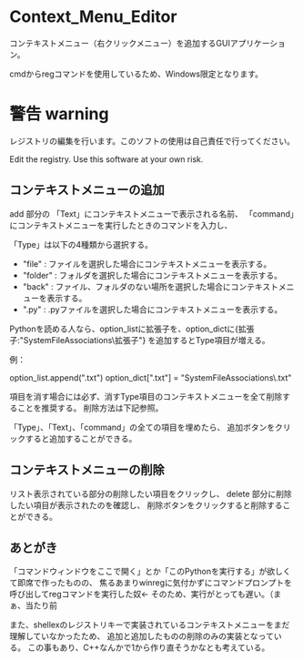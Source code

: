 # Context_Menu_Editor
コンテキストメニュー（右クリックメニュー）を追加するGUIアプリケーション。


cmdからregコマンドを使用しているため、Windows限定となります。

# 警告 warning
レジストリの編集を行います。このソフトの使用は自己責任で行ってください。


Edit the registry. Use this software at your own risk.

## コンテキストメニューの追加
add 部分の
「Text」にコンテキストメニューで表示される名前、
「command」にコンテキストメニューを実行したときのコマンドを入力し、

「Type」は以下の4種類から選択する。
 - "file"   : ファイルを選択した場合にコンテキストメニューを表示する。
 - "folder" : フォルダを選択した場合にコンテキストメニューを表示する。
 - "back"   : ファイル、フォルダのない場所を選択した場合にコンテキストメニューを表示する。
 - ".py"    : .pyファイルを選択した場合にコンテキストメニューを表示する。

Pythonを読める人なら、option_listに拡張子を、option_dictに{拡張子:"SystemFileAssociations\\拡張子"}
を追加するとType項目が増える。

例：

 option_list.append(".txt")
 option_dict[".txt"] = "SystemFileAssociations\\.txt"

項目を消す場合には必ず、消すType項目のコンテキストメニューを全て削除することを推奨する。
削除方法は下記参照。

「Type」、「Text」、「command」の全ての項目を埋めたら、
追加ボタンをクリックすると追加することができる。

## コンテキストメニューの削除

リスト表示されている部分の削除したい項目をクリックし、
delete 部分に削除したい項目が表示されたのを確認し、
削除ボタンをクリックすると削除することができる。

## あとがき
「コマンドウィンドウをここで開く」とか「このPythonを実行する」が欲しくて即席で作ったものの、
焦るあまりwinregに気付かずにコマンドプロンプトを呼び出してregコマンドを実行した奴←
そのため、実行がとっても遅い。（まぁ、当たり前

また、shellexのレジストリキーで実装されているコンテキストメニューをまだ理解していなかったため、
追加と追加したものの削除のみの実装となっている。
この事もあり、C++なんかで1から作り直そうかなとも考えている。

